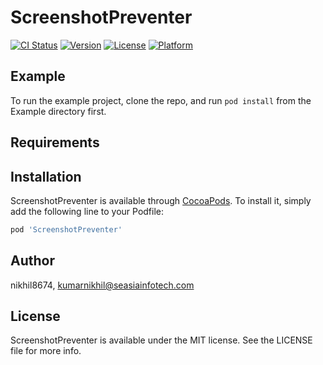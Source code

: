 # ScreenshotPreventer

[![CI Status](https://img.shields.io/travis/nikhil8674/ScreenshotPreventer.svg?style=flat)](https://travis-ci.org/nikhil8674/ScreenshotPreventer)
[![Version](https://img.shields.io/cocoapods/v/ScreenshotPreventer.svg?style=flat)](https://cocoapods.org/pods/ScreenshotPreventer)
[![License](https://img.shields.io/cocoapods/l/ScreenshotPreventer.svg?style=flat)](https://cocoapods.org/pods/ScreenshotPreventer)
[![Platform](https://img.shields.io/cocoapods/p/ScreenshotPreventer.svg?style=flat)](https://cocoapods.org/pods/ScreenshotPreventer)

## Example

To run the example project, clone the repo, and run `pod install` from the Example directory first.

## Requirements

## Installation

ScreenshotPreventer is available through [CocoaPods](https://cocoapods.org). To install
it, simply add the following line to your Podfile:

```ruby
pod 'ScreenshotPreventer'
```

## Author

nikhil8674, kumarnikhil@seasiainfotech.com

## License

ScreenshotPreventer is available under the MIT license. See the LICENSE file for more info.
